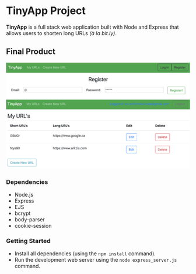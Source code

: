 # TinyApp Project

**TinyApp** is a full stack web application built with Node and Express that allows users to shorten long URLs *(à la bit.ly)*.

## Final Product

!["Register Page"](https://github.com/Avec-em/tinyapp/blob/master/Screen%20Shot%202020-05-14%20at%2011.12.42%20PM.png)
!["/URLs"](https://github.com/Avec-em/tinyapp/blob/master/Screen%20Shot%202020-05-14%20at%2011.12.58%20PM.png)

### Dependencies

- Node.js
- Express
- EJS
- bcrypt
- body-parser
- cookie-session

### Getting Started

- Install all dependencies (using the `npm install` command).
- Run the development web server using the `node express_server.js` command.